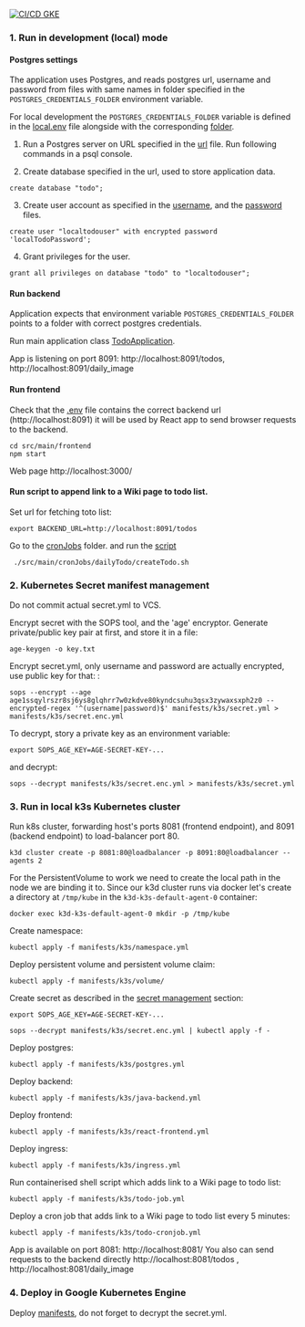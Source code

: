 [![CI/CD GKE](https://github.com/MikhailZvagelsky/todo/actions/workflows/google-cloud-pipeline.yml/badge.svg)](https://github.com/MikhailZvagelsky/todo/actions/workflows/google-cloud-pipeline.yml)

### 1. Run in development (local) mode

#### Postgres settings

The application uses Postgres, and reads postgres url, username and password
from files with same names in folder specified in 
the `POSTGRES_CREDENTIALS_FOLDER` environment variable. 

For local development the `POSTGRES_CREDENTIALS_FOLDER` variable
is defined in the [local.env](local/local.env) 
file alongside with the corresponding [folder](local/secrets).

1. Run a Postgres server on URL specified in the [url](local/secrets/url) file.
   Run following commands in a psql console.

2. Create database specified in the url, used to store application data. 
```shell
create database "todo";
```

3. Create user account as specified in the [username](local/secrets/username),
and the [password](local/secrets/password) files.
```shell
create user "localtodouser" with encrypted password 'localTodoPassword';
```

4. Grant privileges for the user.
```shell
grant all privileges on database "todo" to "localtodouser";
```

#### Run backend

Application expects that environment variable `POSTGRES_CREDENTIALS_FOLDER`
points to a folder with correct postgres credentials.

Run main application class [TodoApplication](src/main/java/com/example/todo/TodoApplication.java).

App is listening on port 8091: http://localhost:8091/todos, http://localhost:8091/daily_image

#### Run frontend

Check that the [.env](src/main/frontend/.env) file contains the correct backend url
(http://localhost:8091) it will be used by React app to send browser requests to the backend.

```shell
cd src/main/frontend
npm start
```

Web page http://localhost:3000/

#### Run script to append link to a Wiki page to todo list.

Set url for fetching toto list:
```shell
export BACKEND_URL=http://localhost:8091/todos
```

Go to the [cronJobs](src/main/cronJobs) folder.
and run the [script](src/main/cronJobs/dailyTodo/createTodo.sh)
```shell
 ./src/main/cronJobs/dailyTodo/createTodo.sh
```

### 2. Kubernetes Secret manifest management

Do not commit actual secret.yml to VCS.

Encrypt secret with the SOPS tool, and the 'age' encryptor.
Generate private/public key pair at first, and store it in a file:
```shell
age-keygen -o key.txt
```
Encrypt secret.yml, only username and password are actually encrypted,
use public key for that:
:
```shell
sops --encrypt --age age1ssqylrszr8sj6ys8glqhrr7w0zkdve80kyndcsuhu3qsx3zywaxsxph2z0 --encrypted-regex '^(username|password)$' manifests/k3s/secret.yml > manifests/k3s/secret.enc.yml
```

To decrypt, story a private key as an environment variable:
```shell
export SOPS_AGE_KEY=AGE-SECRET-KEY-...
```
and decrypt:
```shell
sops --decrypt manifests/k3s/secret.enc.yml > manifests/k3s/secret.yml
```

### 3. Run in local k3s Kubernetes cluster

Run k8s cluster, forwarding host's ports 8081 (frontend endpoint), and 8091 (backend endpoint) to load-balancer port 80.

```shell
k3d cluster create -p 8081:80@loadbalancer -p 8091:80@loadbalancer --agents 2
```

For the PersistentVolume to work we need to create the local path in the node we are binding it to.
Since our k3d cluster runs via docker let's create a directory at
`/tmp/kube`
in the `k3d-k3s-default-agent-0` container:

```shell
docker exec k3d-k3s-default-agent-0 mkdir -p /tmp/kube
````

Create namespace:
```shell
kubectl apply -f manifests/k3s/namespace.yml
```

Deploy persistent volume and persistent volume claim:

```shell
kubectl apply -f manifests/k3s/volume/
```

Create secret as described in the [secret management](#2-kubernetes-secret-manifest-management) section:
```shell
export SOPS_AGE_KEY=AGE-SECRET-KEY-...
```
```shell
sops --decrypt manifests/k3s/secret.enc.yml | kubectl apply -f -
```

Deploy postgres:
```shell
kubectl apply -f manifests/k3s/postgres.yml

```

Deploy backend:

```shell
kubectl apply -f manifests/k3s/java-backend.yml
```

Deploy frontend:
```shell
kubectl apply -f manifests/k3s/react-frontend.yml
```

Deploy ingress:
```shell
kubectl apply -f manifests/k3s/ingress.yml
```

Run containerised shell script which adds link to a Wiki page to todo list:
```shell
kubectl apply -f manifests/k3s/todo-job.yml
```

Deploy a cron job that adds link to a Wiki page to todo list every 5 minutes:
```shell
kubectl apply -f manifests/k3s/todo-cronjob.yml
```

App is available on port 8081: http://localhost:8081/
You also can send requests to the backend directly http://localhost:8081/todos , http://localhost:8081/daily_image

### 4. Deploy in Google Kubernetes Engine

Deploy [manifests](manifests/GKE), do not forget to decrypt the secret.yml.